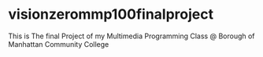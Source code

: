 # visionzerommp100finalproject
This is The final Project of my Multimedia Programming Class @ Borough of Manhattan Community College
